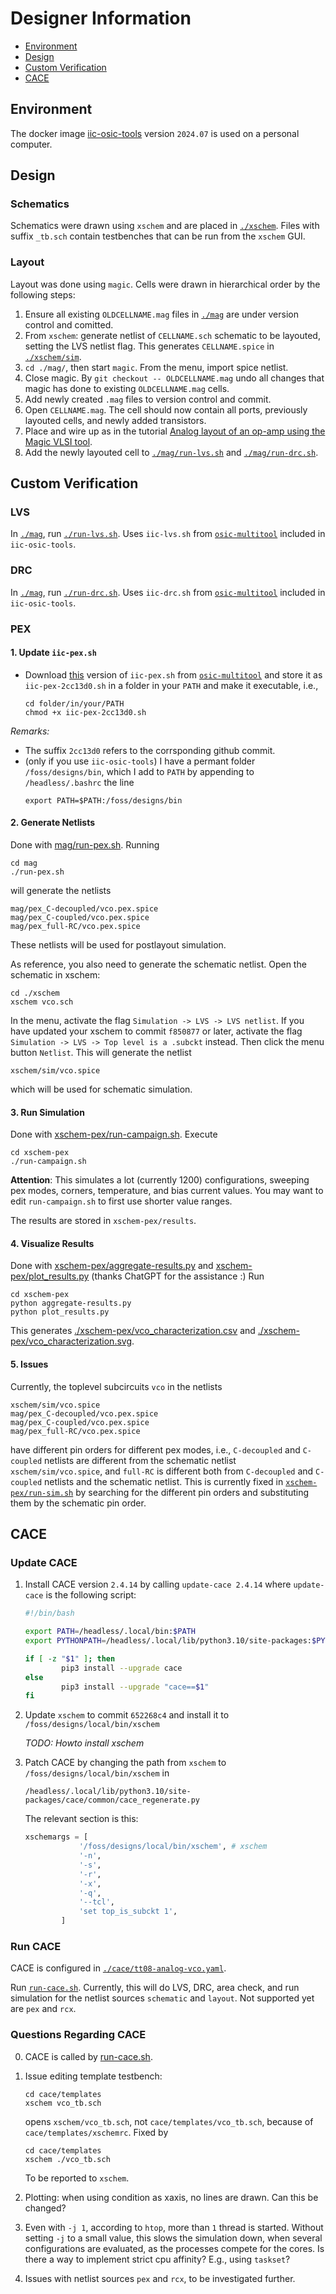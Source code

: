 # Designer Information

* [Environment](#environment)
* [Design](#design)
* [Custom Verification](#custom-verification)
* [CACE](#cace)

## Environment

The docker image [iic-osic-tools](https://github.com/iic-jku/IIC-OSIC-TOOLS) version `2024.07` is used on a personal computer.

## Design

### Schematics

Schematics were drawn using `xschem` and are placed in [`./xschem`](./xschem/). Files with suffix `_tb.sch` contain testbenches that can be run from the `xschem` GUI.

### Layout

Layout was done using `magic`. Cells were drawn in hierarchical order by the following steps:
1. Ensure all existing `OLDCELLNAME.mag` files in [`./mag`](./mag) are under version control and comitted.
2. From `xschem`: generate netlist of `CELLNAME.sch` schematic to be layouted, setting the LVS netlist flag. This generates `CELLNAME.spice` in [`./xschem/sim`](./xschem/sim/).
3. `cd ./mag/`, then start `magic`. From the menu, import spice netlist.
4. Close magic. By `git checkout -- OLDCELLNAME.mag` undo all changes that magic has done to existing `OLDCELLNAME.mag` cells.
5. Add newly created `.mag` files to version control and commit.
6. Open `CELLNAME.mag`. The cell should now contain all ports, previously layouted cells, and newly added transistors.
7. Place and wire up as in the tutorial [Analog layout of an op-amp using the Magic VLSI tool](https://youtu.be/XvBpqKwzrFY?si=_2WCLe-FPyDEbQDl).
8. Add the newly layouted cell to [`./mag/run-lvs.sh`](./mag/run-lvs.sh) and [`./mag/run-drc.sh`](./mag/run-drc.sh).

## Custom Verification

### LVS

In [`./mag`](./mag/), run [`./run-lvs.sh`](./mag/run-lvs.sh). Uses `iic-lvs.sh` from [`osic-multitool`](https://github.com/iic-jku/osic-multitool) included in `iic-osic-tools`.

### DRC

In [`./mag`](./mag/), run [`./run-drc.sh`](./mag/run-drc.sh). Uses `iic-drc.sh` from [`osic-multitool`](https://github.com/iic-jku/osic-multitool) included in `iic-osic-tools`.

### PEX

#### 1. Update `iic-pex.sh`

* Download [this](https://github.com/iic-jku/osic-multitool/blob/2cc13d0c2fab4cbf1a0362a31064ef3f2cddf9b5/iic-pex.sh) version of `iic-pex.sh` from [`osic-multitool`](https://github.com/iic-jku/osic-multitool) and store it as `iic-pex-2cc13d0.sh` in a folder in your `PATH` and make it executable, i.e.,
    ```
    cd folder/in/your/PATH
    chmod +x iic-pex-2cc13d0.sh
    ```
*Remarks:*
* The suffix `2cc13d0` refers to the corrsponding github commit.
* (only if you use `iic-osic-tools`) I have a permant folder `/foss/designs/bin`, which I add to `PATH` by appending to `/headless/.bashrc` the line
    ```
    export PATH=$PATH:/foss/designs/bin
    ```

#### 2. Generate Netlists

Done with [mag/run-pex.sh](./mag/run-pex.sh). Running
```
cd mag
./run-pex.sh
```
will generate the netlists
```
mag/pex_C-decoupled/vco.pex.spice
mag/pex_C-coupled/vco.pex.spice
mag/pex_full-RC/vco.pex.spice
```
These netlists will be used for postlayout simulation.

As reference, you also need to generate the schematic netlist. Open the schematic in xschem:
```
cd ./xschem
xschem vco.sch
```
In the menu, activate the flag `Simulation -> LVS -> LVS netlist`. If you have updated your xschem to commit `f850877` or later, activate the flag `Simulation -> LVS -> Top level is a .subckt` instead. Then click the menu button `Netlist`. This will generate the netlist
```
xschem/sim/vco.spice
```
which will be used for schematic simulation.

#### 3. Run Simulation
Done with [xschem-pex/run-campaign.sh](./xschem-pex/run-campaign.sh). Execute
```
cd xschem-pex
./run-campaign.sh
```
**Attention**: This simulates a lot (currently 1200) configurations, sweeping pex modes, corners, temperature, and bias current values. You may want to edit `run-campaign.sh` to first use shorter value ranges.

The results are stored in `xschem-pex/results`.

#### 4. Visualize Results

Done with [xschem-pex/aggregate-results.py](./xschem-pex/aggregate_results.py) and [xschem-pex/plot_results.py](./xschem-pex/plot_results.py) (thanks ChatGPT for the assistance :) Run
```
cd xschem-pex
python aggregate-results.py
python plot_results.py
```
This generates [./xschem-pex/vco_characterization.csv](./xschem-pex/vco_characterization.csv) and [./xschem-pex/vco_characterization.svg](./xschem-pex/vco_characterization.svg).

#### 5. Issues

Currently, the toplevel subcircuits `vco` in the netlists
```
xschem/sim/vco.spice
mag/pex_C-decoupled/vco.pex.spice
mag/pex_C-coupled/vco.pex.spice
mag/pex_full-RC/vco.pex.spice
```
have different pin orders for different pex modes, i.e., `C-decoupled` and `C-coupled` netlists are different from the schematic netlist `xschem/sim/vco.spice`, and `full-RC` is different both from `C-decoupled` and `C-coupled` netlists and the schematic netlist. This is currently fixed in [`xschem-pex/run-sim.sh`](./xschem-pex/run-sim.sh) by searching for the different pin orders and substituting them by the schematic pin order.


## CACE

### Update CACE

1. Install CACE version `2.4.14` by calling `update-cace 2.4.14` where `update-cace` is the following script:
    ```bash
    #!/bin/bash

    export PATH=/headless/.local/bin:$PATH
    export PYTHONPATH=/headless/.local/lib/python3.10/site-packages:$PYTHONPATH

    if [ -z "$1" ]; then
            pip3 install --upgrade cace
    else
            pip3 install --upgrade "cace==$1"
    fi
    ```
2. Update `xschem` to commit `652268c4` and install it to `/foss/designs/local/bin/xschem` 

    *TODO: Howto install xschem*

3. Patch CACE by changing the path from `xschem` to `/foss/designs/local/bin/xschem` in 
    ```
    /headless/.local/lib/python3.10/site-packages/cace/common/cace_regenerate.py
    ```
    The relevant section is this:
    ```python
    xschemargs = [
                '/foss/designs/local/bin/xschem', # xschem
                '-n',
                '-s',
                '-r',
                '-x',
                '-q',
                '--tcl',
                'set top_is_subckt 1',
            ]
    ```
### Run CACE

CACE is configured in [`./cace/tt08-analog-vco.yaml`](./cace/tt08-analog-vco.yaml).

Run [`run-cace.sh`](./run-cace.sh). Currently, this will do LVS, DRC, area check, and run simulation for the netlist sources `schematic` and `layout`. Not supported yet are `pex` and `rcx`.

### Questions Regarding CACE

0. CACE is called by [run-cace.sh](./run-cace.sh).

1. Issue editing template testbench:
    ```
    cd cace/templates
    xschem vco_tb.sch
    ```
    opens `xschem/vco_tb.sch`, not `cace/templates/vco_tb.sch`, because of `cace/templates/xschemrc`. Fixed by
    ```
    cd cace/templates
    xschem ./vco_tb.sch
    ```
    To be reported to `xschem`.

2. Plotting: when using condition as xaxis, no lines are drawn. Can this be changed?
3. Even with `-j 1`, according to `htop`, more than `1` thread is started. Without setting `-j` to a small value, this slows the simulation down, when several configurations are evaluated, as the processes compete for the cores. Is there a way to implement strict cpu affinity? E.g., using `taskset`?
4. Issues with netlist sources `pex` and `rcx`, to be investigated further.